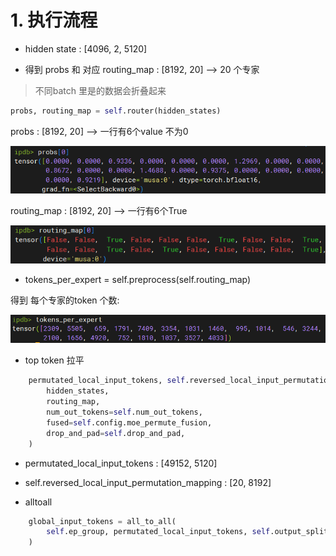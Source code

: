 # 1. 执行流程
- hidden state : [4096, 2, 5120]

- 得到 probs 和 对应 routing_map : [8192, 20] --> 20 个专家

> 不同batch 里是的数据会折叠起来

```python
probs, routing_map = self.router(hidden_states)
```

probs : [8192, 20] --> 一行有6个value 不为0

![alt text](image.png)

routing_map : [8192, 20] --> 一行有6个True

![alt text](image-1.png)

- tokens_per_expert = self.preprocess(self.routing_map)

得到 每个专家的token 个数:

![alt text](image-2.png)

- top token 拉平
```python
    permutated_local_input_tokens, self.reversed_local_input_permutation_mapping = permute(
        hidden_states,
        routing_map,
        num_out_tokens=self.num_out_tokens,
        fused=self.config.moe_permute_fusion,
        drop_and_pad=self.drop_and_pad,
    )
```

- permutated_local_input_tokens : [49152, 5120]
- self.reversed_local_input_permutation_mapping : [20, 8192]

- alltoall

```python
    global_input_tokens = all_to_all(
        self.ep_group, permutated_local_input_tokens, self.output_splits, self.input_splits
    )
```






